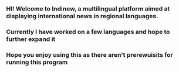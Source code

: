 ### HI! Welcome to Indinew, a multilingual platform aimed at displaying international news in regional languages. 
### Currently I have worked on a few languages and hope to further expand it
### Hope you enjoy using this as there aren't prerewuisits for running this program


